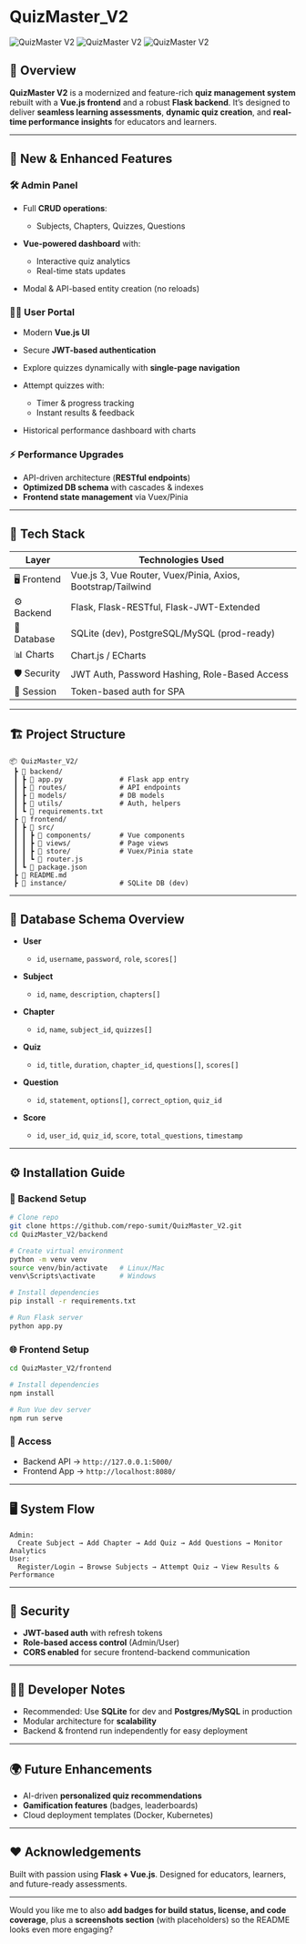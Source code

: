 # QuizMaster_V2

![QuizMaster V2](https://img.shields.io/badge/Vue.js-Frontend-brightgreen?style=for-the-badge\&logo=vue.js)
![QuizMaster V2](https://img.shields.io/badge/Flask-Backend-blue?style=for-the-badge\&logo=flask)
![QuizMaster V2](https://img.shields.io/badge/SQLite-Database-lightgrey?style=for-the-badge\&logo=sqlite)

## 📖 Overview

**QuizMaster V2** is a modernized and feature-rich **quiz management system** rebuilt with a **Vue.js frontend** and a robust **Flask backend**.
It’s designed to deliver **seamless learning assessments**, **dynamic quiz creation**, and **real-time performance insights** for educators and learners.

---

## 🚀 New & Enhanced Features

### 🛠 Admin Panel

* Full **CRUD operations**:

  * Subjects, Chapters, Quizzes, Questions
* **Vue-powered dashboard** with:

  * Interactive quiz analytics
  * Real-time stats updates
* Modal & API-based entity creation (no reloads)

### 👨‍🎓 User Portal

* Modern **Vue.js UI**
* Secure **JWT-based authentication**
* Explore quizzes dynamically with **single-page navigation**
* Attempt quizzes with:

  * Timer & progress tracking
  * Instant results & feedback
* Historical performance dashboard with charts

### ⚡ Performance Upgrades

* API-driven architecture (**RESTful endpoints**)
* **Optimized DB schema** with cascades & indexes
* **Frontend state management** via Vuex/Pinia

---

## 🧰 Tech Stack

| Layer        | Technologies Used                                           |
| ------------ | ----------------------------------------------------------- |
| 🖥️ Frontend | Vue.js 3, Vue Router, Vuex/Pinia, Axios, Bootstrap/Tailwind |
| ⚙️ Backend   | Flask, Flask-RESTful, Flask-JWT-Extended                    |
| 💾 Database  | SQLite (dev), PostgreSQL/MySQL (prod-ready)                 |
| 📊 Charts    | Chart.js / ECharts                                          |
| 🛡️ Security | JWT Auth, Password Hashing, Role-Based Access               |
| 🔐 Session   | Token-based auth for SPA                                    |

---

## 🏗️ Project Structure

```plaintext
📦 QuizMaster_V2/
 ┣ 📜 backend/
 ┃ ┣ 📜 app.py              # Flask app entry
 ┃ ┣ 📜 routes/             # API endpoints
 ┃ ┣ 📜 models/             # DB models
 ┃ ┣ 📜 utils/              # Auth, helpers
 ┃ ┗ 📜 requirements.txt
 ┣ 📜 frontend/
 ┃ ┣ 📜 src/
 ┃ ┃ ┣ 📜 components/       # Vue components
 ┃ ┃ ┣ 📜 views/            # Page views
 ┃ ┃ ┣ 📜 store/            # Vuex/Pinia state
 ┃ ┃ ┗ 📜 router.js
 ┃ ┗ 📜 package.json
 ┣ 📜 README.md
 ┣ 📂 instance/             # SQLite DB (dev)
```

---

## 🧬 Database Schema Overview

* **User**

  * `id`, `username`, `password`, `role`, `scores[]`
* **Subject**

  * `id`, `name`, `description`, `chapters[]`
* **Chapter**

  * `id`, `name`, `subject_id`, `quizzes[]`
* **Quiz**

  * `id`, `title`, `duration`, `chapter_id`, `questions[]`, `scores[]`
* **Question**

  * `id`, `statement`, `options[]`, `correct_option`, `quiz_id`
* **Score**

  * `id`, `user_id`, `quiz_id`, `score`, `total_questions`, `timestamp`

---

## ⚙️ Installation Guide

### 🐍 Backend Setup

```bash
# Clone repo
git clone https://github.com/repo-sumit/QuizMaster_V2.git
cd QuizMaster_V2/backend

# Create virtual environment
python -m venv venv
source venv/bin/activate   # Linux/Mac
venv\Scripts\activate      # Windows

# Install dependencies
pip install -r requirements.txt

# Run Flask server
python app.py
```

### 🌐 Frontend Setup

```bash
cd QuizMaster_V2/frontend

# Install dependencies
npm install

# Run Vue dev server
npm run serve
```

### 🔗 Access

* Backend API → `http://127.0.0.1:5000/`
* Frontend App → `http://localhost:8080/`

---

## 🖥️ System Flow

```plaintext
Admin:
  Create Subject → Add Chapter → Add Quiz → Add Questions → Monitor Analytics
User:
  Register/Login → Browse Subjects → Attempt Quiz → View Results & Performance
```

---

## 🔐 Security

* **JWT-based auth** with refresh tokens
* **Role-based access control** (Admin/User)
* **CORS enabled** for secure frontend-backend communication

---

## 👨‍💻 Developer Notes

* Recommended: Use **SQLite** for dev and **Postgres/MySQL** in production
* Modular architecture for **scalability**
* Backend & frontend run independently for easy deployment

---

## 🌍 Future Enhancements

* AI-driven **personalized quiz recommendations**
* **Gamification features** (badges, leaderboards)
* Cloud deployment templates (Docker, Kubernetes)

---

## ❤️ Acknowledgements

Built with passion using **Flask + Vue.js**.
Designed for educators, learners, and future-ready assessments.

---

Would you like me to also **add badges for build status, license, and code coverage**, plus a **screenshots section** (with placeholders) so the README looks even more engaging?
